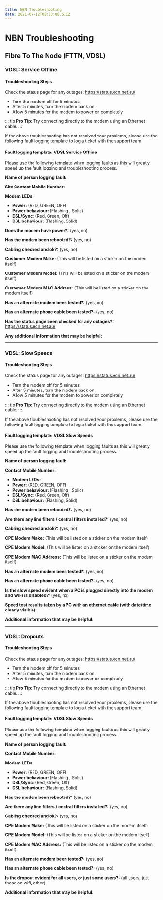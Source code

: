 ```yaml
---
title: NBN Troubleshooting
date: 2021-07-12T08:53:08.571Z
---
```

# NBN Troubleshooting

## Fibre To The Node (FTTN, VDSL)



### VDSL: Service Offline

#### Troubleshooting Steps

Check the status page for any outages: <https://status.ecn.net.au/> 

* Turn the modem off for 5 minutes
* After 5 minutes, turn the modem back on.
* Allow 5 minutes for the modem to power on completely

::: tip
**Pro Tip:** Try connecting directly to the modem using an Ethernet cable.
:::

If the above troubleshooting has not resolved your problems, please use the following fault logging template to log a ticket with the support team.

#### Fault logging template: VDSL Service Offline

Please use the following template when logging faults as this will greatly speed up the fault logging and troubleshooting process.

**Name of person logging fault:** 

**Site Contact Mobile Number:** 

**Modem LEDs:**

* **Power:** (RED, GREEN, OFF)
* **Power behaviour:** (Flashing , Solid)
* **DSL/Sync:** (Red, Green, Off)
* **DSL behaviour:** (Flashing, Solid)

**Does the modem have power?:** (yes, no)

**Has the modem been rebooted?:** (yes, no)

**Cabling checked and ok?:** (yes, no)

**Customer Modem Make:** (This will be listed on a sticker on the modem itself)

**Customer Modem Model:** (This will be listed on a sticker on the modem itself)

**Customer Modem MAC Address:** (This will be listed on a sticker on the modem itself)

**Has an alternate modem been tested?:** (yes, no)

**Has an alternate phone cable been tested?:** (yes, no)

**Has the status page been checked for any outages?:** <https://status.ecn.net.au/> 

**Any additional information that may be helpful:**

- - -

### VDSL: Slow Speeds

#### Troubleshooting Steps

Check the status page for any outages: <https://status.ecn.net.au/> 

* Turn the modem off for 5 minutes
* After 5 minutes, turn the modem back on.
* Allow 5 minutes for the modem to power on completely

::: tip
**Pro Tip:** Try connecting directly to the modem using an Ethernet cable.
:::

If the above troubleshooting has not resolved your problems, please use the following fault logging template to log a ticket with the support team.

#### Fault logging template: VDSL Slow Speeds

Please use the following template when logging faults as this will greatly speed up the fault logging and troubleshooting process.


**Name of person logging fault:**

**Contact Mobile Number:** 

* **Modem LEDs:**
* **Power:** (RED, GREEN, OFF)
* **Power behaviour:** (Flashing , Solid)
* **DSL/Sync:** (Red, Green, Off)
* **DSL behaviour:** (Flashing, Solid)

**Has the modem been rebooted?:** (yes, no)

**Are there any line filters / central filters installed?:** (yes, no)

**Cabling checked and ok?:** (yes, no)

**CPE Modem Make:** (This will be listed on a sticker on the modem itself)

**CPE Modem Model:** (This will be listed on a sticker on the modem itself)

**CPE Modem MAC Address:** (This will be listed on a sticker on the modem itself)

**Has an alternate modem been tested?:** (yes, no)

**Has an alternate phone cable been tested?:** (yes, no)

**Is the slow speed evident when a PC is plugged directly into the modem and WiFi is disabled?:** (yes, no)

**Speed test results taken by a PC with an ethernet cable (with date/time clearly visible):**

**Additional information that may be helpful:**

- - -

### VDSL: Dropouts 

#### Troubleshooting Steps

Check the status page for any outages: <https://status.ecn.net.au/> 

* Turn the modem off for 5 minutes
* After 5 minutes, turn the modem back on.
* Allow 5 minutes for the modem to power on completely

::: tip
**Pro Tip:** Try connecting directly to the modem using an Ethernet cable.
:::

If the above troubleshooting has not resolved your problems, please use the following fault logging template to log a ticket with the support team.

#### Fault logging template: VDSL Slow Speeds

Please use the following template when logging faults as this will greatly speed up the fault logging and troubleshooting process.


**Name of person logging fault:** 

**Contact Mobile Number:** 

**Modem LEDs:**

* **Power:** (RED, GREEN, OFF)
* **Power behaviour:** (Flashing , Solid)
* **DSL/Sync:** (Red, Green, Off)
* **DSL behaviour:** (Flashing, Solid)

**Has the modem been rebooted?:** (yes, no)

**Are there any line filters / central filters installed?:** (yes, no)

**Cabling checked and ok?:** (yes, no)

**CPE Modem Make:** (This will be listed on a sticker on the modem itself)


**CPE Modem Model:** (This will be listed on a sticker on the modem itself)


**CPE Modem MAC Address:** (This will be listed on a sticker on the modem itself)

**Has an alternate modem been tested?:** (yes, no)


**Has an alternate phone cable been tested?:** (yes, no)

**Is the dropout evident for all users, or just some users?:** (all users, just those on wifi, other)

**Additional information that may be helpful:**